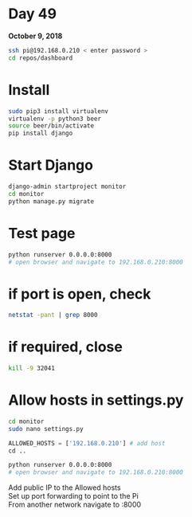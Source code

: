 # Day 49

**October 9, 2018** 

```bash
ssh pi@192.168.0.210 < enter password > 
cd repos/dashboard
```

# Install
```bash
sudo pip3 install virtualenv
virtualenv -p python3 beer
source beer/bin/activate
pip install django
```

# Start Django
```bash
django-admin startproject monitor
cd monitor
python manage.py migrate
```

# Test page
```bash
python runserver 0.0.0.0:8000
# open browser and navigate to 192.168.0.210:8000
```

# if port is open, check
```bash
netstat -pant | grep 8000
```
# if required, close <pid>
```bash
kill -9 32041
```

# Allow hosts in settings.py
```bash
cd monitor
sudo nano settings.py
```

```python
ALLOWED_HOSTS = ['192.168.0.210'] # add host
cd ..
```

```bash
python runserver 0.0.0.0:8000
# open browser and navigate to 192.168.0.210:8000
```

Add public IP to the Allowed hosts  
Set up port forwarding to point to the Pi  
From another network navigate to <public IP>:8000  




